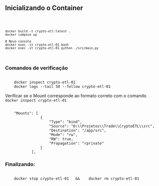 
## Inicializando o Container 

<code>

    docker build -t crypto-etl:latest .
    docker compose up    

    # Novo console
    docker exec -it crypto-etl-01 bash
    docker exec -it crypto-etl-01 python ./src/main.py  
   

</code>


### Comandos de verificação

<code>
    docker inspect crypto-etl-01
    docker logs --tail 50 --follow crypto-etl-01
</code> 

Verificar se o Mount corresponde ao formato correto com o comando  `docker inspect crypto-etl-01`

<code>
    "Mounts": [
                {
                    "Type": "bind",
                    "Source": "D:\\Projetos\\Trade\\CryptoETL\\src",
                    "Destination": "/app/src",
                    "Mode": "rw",
                    "RW": true,
                    "Propagation": "rprivate"
                }
            ],
</code>

### Finalizando:
<code>
    docker stop crypto-etl-01   &&    docker rm crypto-etl-01
</code>